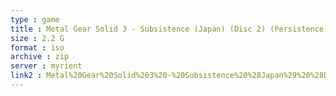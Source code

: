 ```yaml
---
type : game
title : Metal Gear Solid 3 - Subsistence (Japan) (Disc 2) (Persistence) (Shokai Seisanban)
size : 2.2 G
format : iso
archive : zip
server : myrient
link2 : Metal%20Gear%20Solid%203%20-%20Subsistence%20%28Japan%29%20%28Disc%202%29%20%28Persistence%29%20%28Shokai%20Seisanban%29
---
```

